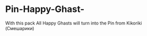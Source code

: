 # Pin-Happy-Ghast-
With this pack All Happy Ghasts will turn into the Pin from Kikoriki (Смешарики)
